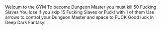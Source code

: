 Welcum to the GYM
To become Dungeon Master you must kill 50 Fucking Slaves
You lose if you skip 15 Fucking Slaves or Fuck! with 1 of them
Use arrows to control your Dungeon Master and space to FUCK
Good luck in Deep Dark Fantasy!
